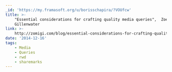 ```yaml
---
_id: 'https://my.framasoft.org/u/borisschapira/?VOUfcw'
title: >-
    "Essential considerations for crafting quality media queries",  Zoe Mickley
    Gillenwater
link: >-
    http://zomigi.com/blog/essential-considerations-for-crafting-quality-media-queries/
date: '2014-12-16'
tags:
    - Media
    - Queries
    - rwd
    - sharemarks
---
```


<div class="markdown"><p></p></div>
